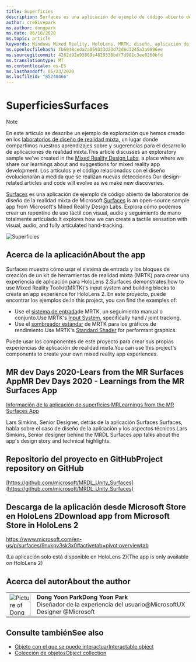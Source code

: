 ```yaml
---
title: Superficies
description: Surfaces es una aplicación de ejemplo de código abierto de laboratorios de diseño de la realidad mixta de Microsoft. Explora cómo podemos crear un repentino de uso táctil con visual, audio y seguimiento de mano totalmente articulado.
author: cre8ivepark
ms.author: dongpark
ms.date: 06/18/2020
ms.topic: article
keywords: Windows Mixed Reality, HoloLens, MRTK, diseño, aplicación de ejemplo, controles
ms.openlocfilehash: fb6948ceda2a059323d23d72d6d3245a3a9896ee
ms.sourcegitcommit: 4282d92e93869e4829338bdf7d981c3ee0260bfd
ms.translationtype: MT
ms.contentlocale: es-ES
ms.lasthandoff: 06/23/2020
ms.locfileid: "85240466"
---
```

# <a name="surfaces"></a><span data-ttu-id="8e133-105">Superficies</span><span class="sxs-lookup"><span data-stu-id="8e133-105">Surfaces</span></span>

>[!NOTE]
><span data-ttu-id="8e133-106">En este artículo se describe un ejemplo de exploración que hemos creado en los [laboratorios de diseño de realidad mixta](https://github.com/Microsoft/MRDesignLabs_Unity), un lugar donde compartimos nuestros aprendizajes sobre y sugerencias para el desarrollo de aplicaciones de realidad mixta.</span><span class="sxs-lookup"><span data-stu-id="8e133-106">This article discusses an exploratory sample we’ve created in the [Mixed Reality Design Labs](https://github.com/Microsoft/MRDesignLabs_Unity), a place where we share our learnings about and suggestions for mixed reality app development.</span></span> <span data-ttu-id="8e133-107">Los artículos y el código relacionados con el diseño evolucionarán a medida que se realizan nuevas detecciones.</span><span class="sxs-lookup"><span data-stu-id="8e133-107">Our design-related articles and code will evolve as we make new discoveries.</span></span>

<span data-ttu-id="8e133-108">[Surfaces](https://github.com/microsoft/MRDL_Unity_Surfaces) es una aplicación de ejemplo de código abierto de laboratorios de diseño de la realidad mixta de Microsoft.</span><span class="sxs-lookup"><span data-stu-id="8e133-108">[Surfaces](https://github.com/microsoft/MRDL_Unity_Surfaces)  is an open-source sample app from Microsoft's Mixed Reality Design Labs.</span></span> <span data-ttu-id="8e133-109">Explora cómo podemos crear un repentino de uso táctil con visual, audio y seguimiento de mano totalmente articulado.</span><span class="sxs-lookup"><span data-stu-id="8e133-109">It explores how we can create a tactile sensation with visual, audio, and fully articulated hand-tracking.</span></span>

![Superficies](images/MRDL_Surfaces_1.jpg)

## <a name="about-the-app"></a><span data-ttu-id="8e133-111">Acerca de la aplicación</span><span class="sxs-lookup"><span data-stu-id="8e133-111">About the app</span></span>
<span data-ttu-id="8e133-112">Surfaces muestra cómo usar el sistema de entrada y los bloques de creación de un kit de herramientas de realidad mixta (MRTK) para crear una experiencia de aplicación para HoloLens 2.</span><span class="sxs-lookup"><span data-stu-id="8e133-112">Surfaces demonstrates how to use Mixed Reality Toolkit(MRTK)'s input system and building blocks to create an app experience for HoloLens 2.</span></span> <span data-ttu-id="8e133-113">En este proyecto, puede encontrar los ejemplos de:</span><span class="sxs-lookup"><span data-stu-id="8e133-113">In this project, you can find the examples of:</span></span>
- <span data-ttu-id="8e133-114">Use el [sistema de entrada](https://microsoft.github.io/MixedRealityToolkit-Unity/Documentation/Input/Overview.html)de MRTK, un seguimiento manual o conjunto.</span><span class="sxs-lookup"><span data-stu-id="8e133-114">Use MRTK's [Input System](https://microsoft.github.io/MixedRealityToolkit-Unity/Documentation/Input/Overview.html), specifically hand / joint tracking.</span></span>
- <span data-ttu-id="8e133-115">Use el [sombreador estándar](https://microsoft.github.io/MixedRealityToolkit-Unity/Documentation/README_MRTKStandardShader.html) de MRTK para los gráficos de rendimiento.</span><span class="sxs-lookup"><span data-stu-id="8e133-115">Use MRTK's [Standard Shader](https://microsoft.github.io/MixedRealityToolkit-Unity/Documentation/README_MRTKStandardShader.html) for performant graphics.</span></span>

<span data-ttu-id="8e133-116">Puede usar los componentes de este proyecto para crear sus propias experiencias de aplicación de realidad mixta.</span><span class="sxs-lookup"><span data-stu-id="8e133-116">You can use this project's components to create your own mixed reality app experiences.</span></span>

## <a name="mr-dev-days-2020---learnings-from-the-mr-surfaces-app"></a><span data-ttu-id="8e133-117">MR dev Days 2020-Lears from the MR Surfaces App</span><span class="sxs-lookup"><span data-stu-id="8e133-117">MR Dev Days 2020 - Learnings from the MR Surfaces App</span></span>
[<span data-ttu-id="8e133-118">Información de la aplicación de superficies MR</span><span class="sxs-lookup"><span data-stu-id="8e133-118">Learnings from the MR Surfaces App</span></span>](https://channel9.msdn.com/Shows/Docs-Mixed-Reality/Learnings-from-the-MR-Surfaces-App)

<span data-ttu-id="8e133-119">Lars Simkins, Senior Designer, detrás de la aplicación Surfaces Surfaces, habla sobre el caso de diseño de la aplicación y los aspectos técnicos.</span><span class="sxs-lookup"><span data-stu-id="8e133-119">Lars Simkins, Senior designer behind the MRDL Surfaces app talks about the app's design story and technical highlights.</span></span>

## <a name="project-repository-on-github"></a><span data-ttu-id="8e133-120">Repositorio del proyecto en GitHub</span><span class="sxs-lookup"><span data-stu-id="8e133-120">Project repository on GitHub</span></span>
[https://github.com/microsoft/MRDL_Unity_Surfaces](https://github.com/microsoft/MRDL_Unity_Surfaces)

## <a name="download-app-from-microsoft-store-in-hololens-2"></a><span data-ttu-id="8e133-121">Descarga de la aplicación desde Microsoft Store en HoloLens 2</span><span class="sxs-lookup"><span data-stu-id="8e133-121">Download app from Microsoft Store in HoloLens 2</span></span>
https://www.microsoft.com/en-us/p/surfaces/9nvkpv3sk3x0#activetab=pivot:overviewtab

<span data-ttu-id="8e133-122">(La aplicación solo está disponible en HoloLens 2)</span><span class="sxs-lookup"><span data-stu-id="8e133-122">(The app is only available on HoloLens 2)</span></span>

## <a name="about-the-author"></a><span data-ttu-id="8e133-123">Acerca del autor</span><span class="sxs-lookup"><span data-stu-id="8e133-123">About the author</span></span>

<table style="border-collapse:collapse" padding-left="0px">
<tr>
<td style="border-style: none" width="60px"><img alt="Picture of Dong Yoon Park" width="60" height="60" src="images/dongyoonpark.jpg"></td>
<td style="border-style: none"><span data-ttu-id="8e133-124"><b>Dong Yoon Park</b></span><span class="sxs-lookup"><span data-stu-id="8e133-124"><b>Dong Yoon Park</b></span></span><br><span data-ttu-id="8e133-125">Diseñador de la experiencia del usuario@Microsoft</span><span class="sxs-lookup"><span data-stu-id="8e133-125">UX Designer @Microsoft</span></span></td>
</tr>
</table>

## <a name="see-also"></a><span data-ttu-id="8e133-126">Consulte también</span><span class="sxs-lookup"><span data-stu-id="8e133-126">See also</span></span>

* [<span data-ttu-id="8e133-127">Objeto con el que se puede interactuar</span><span class="sxs-lookup"><span data-stu-id="8e133-127">Interactable object</span></span>](interactable-object.md)
* [<span data-ttu-id="8e133-128">Colección de objetos</span><span class="sxs-lookup"><span data-stu-id="8e133-128">Object collection</span></span>](object-collection.md)
